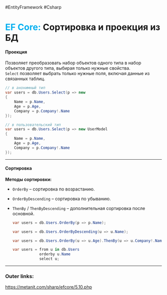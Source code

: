 #EntityFramework #Csharp 
# <font color="#00b0f0">EF Core:</font> Сортировка и проекция из БД

#### **Проекция**
Позволяет преобразовать набор объектов одного типа в набор объектов другого типа, выбирая только нужные свойства.  
 `Select` позволяет выбрать только нужные поля, включая данные из связанных таблиц.  
  
```csharp
// в анонимный тип
var users = db.Users.Select(p => new 
{ 
    Name = p.Name, 
    Age = p.Age, 
    Company = p.Company!.Name 
});

// в пользовательский тип
var users = db.Users.Select(p => new UserModel
{ 
    Name = p.Name, 
    Age = p.Age, 
    Company = p.Company!.Name 
});
```

---

#### **Сортировка**  
**Методы сортировки:**  
- `OrderBy` – сортировка по возрастанию.  
- `OrderByDescending` – сортировка по убыванию.  
- `ThenBy` / `ThenByDescending` – дополнительная сортировка после основной.  
	
	```csharp
	var users = db.Users.OrderBy(p => p.Name);
	```  
	
	```csharp
	var users = db.Users.OrderByDescending(u => u.Name);
	```  
	
	```csharp
	var users = db.Users.OrderBy(u => u.Age).ThenBy(u => u.Company!.Name);
	```  

	```csharp
	var users = from u in db.Users
	            orderby u.Name
	            select u;
	```

---
### Outer links:
https://metanit.com/sharp/efcore/5.10.php